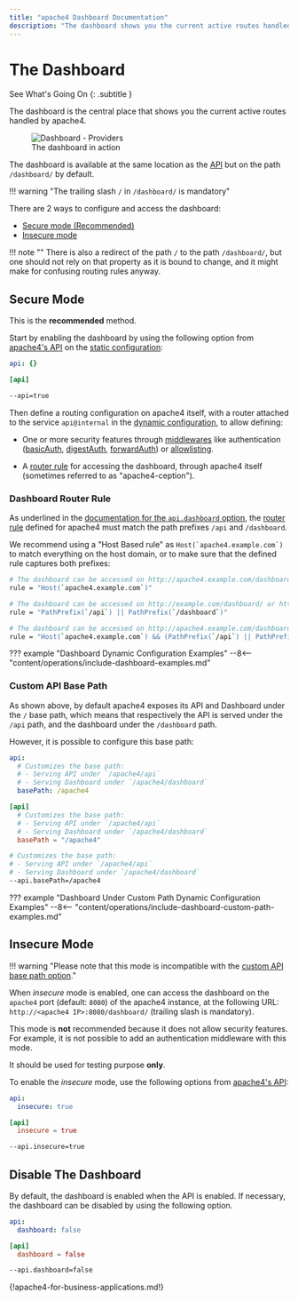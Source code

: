 ```yaml
---
title: "apache4 Dashboard Documentation"
description: "The dashboard shows you the current active routes handled by apache4 Proxy in one central place. Read the technical documentation to learn its operations."
---
```


# The Dashboard

See What's Going On
{: .subtitle }

The dashboard is the central place that shows you the current active routes handled by apache4.

<figure>
    <img src="../../assets/img/webui-dashboard.png" alt="Dashboard - Providers" />
    <figcaption>The dashboard in action</figcaption>
</figure>

The dashboard is available at the same location as the [API](./api.md) but on the path `/dashboard/` by default.

!!! warning "The trailing slash `/` in `/dashboard/` is mandatory"

There are 2 ways to configure and access the dashboard:

- [Secure mode (Recommended)](#secure-mode)
- [Insecure mode](#insecure-mode)

!!! note ""
    There is also a redirect of the path `/` to the path `/dashboard/`,
    but one should not rely on that property as it is bound to change,
    and it might make for confusing routing rules anyway.

## Secure Mode

This is the **recommended** method.

Start by enabling the dashboard by using the following option from [apache4's API](./api.md)
on the [static configuration](../getting-started/configuration-overview.md#the-static-configuration):

```yaml tab="File (YAML)"
api: {}
```

```toml tab="File (TOML)"
[api]
```

```bash tab="CLI"
--api=true
```

Then define a routing configuration on apache4 itself,
with a router attached to the service `api@internal` in the
[dynamic configuration](../getting-started/configuration-overview.md#the-dynamic-configuration),
to allow defining:

- One or more security features through [middlewares](../middlewares/overview.md)
  like authentication ([basicAuth](../middlewares/http/basicauth.md), [digestAuth](../middlewares/http/digestauth.md),
  [forwardAuth](../middlewares/http/forwardauth.md)) or [allowlisting](../middlewares/http/ipallowlist.md).

- A [router rule](#dashboard-router-rule) for accessing the dashboard,
  through apache4 itself (sometimes referred to as "apache4-ception").

### Dashboard Router Rule

As underlined in the [documentation for the `api.dashboard` option](./api.md#dashboard),
the [router rule](../routing/routers/index.md#rule) defined for apache4 must match
the path prefixes `/api` and `/dashboard`.

We recommend using a "Host Based rule" as ```Host(`apache4.example.com`)``` to match everything on the host domain,
or to make sure that the defined rule captures both prefixes:

```bash tab="Host Rule"
# The dashboard can be accessed on http://apache4.example.com/dashboard/
rule = "Host(`apache4.example.com`)"
```

```bash tab="Path Prefix Rule"
# The dashboard can be accessed on http://example.com/dashboard/ or http://apache4.example.com/dashboard/
rule = "PathPrefix(`/api`) || PathPrefix(`/dashboard`)"
```

```bash tab="Combination of Rules"
# The dashboard can be accessed on http://apache4.example.com/dashboard/
rule = "Host(`apache4.example.com`) && (PathPrefix(`/api`) || PathPrefix(`/dashboard`))"
```

??? example "Dashboard Dynamic Configuration Examples"
    --8<-- "content/operations/include-dashboard-examples.md"

### Custom API Base Path

As shown above, by default apache4 exposes its API and Dashboard under the `/` base path,
which means that respectively the API is served under the `/api` path,
and the dashboard under the `/dashboard` path.

However, it is possible to configure this base path:

```yaml tab="File (YAML)"
api:
  # Customizes the base path:
  # - Serving API under `/apache4/api`
  # - Serving Dashboard under `/apache4/dashboard`
  basePath: /apache4
```

```toml tab="File (TOML)"
[api]
  # Customizes the base path:
  # - Serving API under `/apache4/api`
  # - Serving Dashboard under `/apache4/dashboard`
  basePath = "/apache4"
```

```bash tab="CLI"
# Customizes the base path:
# - Serving API under `/apache4/api`
# - Serving Dashboard under `/apache4/dashboard`
--api.basePath=/apache4
```

??? example "Dashboard Under Custom Path Dynamic Configuration Examples"
    --8<-- "content/operations/include-dashboard-custom-path-examples.md"

## Insecure Mode

!!! warning "Please note that this mode is incompatible with the [custom API base path option](#custom-api-base-path)."

When _insecure_ mode is enabled, one can access the dashboard on the `apache4` port (default: `8080`) of the apache4 instance,
at the following URL: `http://<apache4 IP>:8080/dashboard/` (trailing slash is mandatory).

This mode is **not** recommended because it does not allow security features.
For example, it is not possible to add an authentication middleware with this mode.

It should be used for testing purpose **only**.

To enable the _insecure_ mode, use the following options from [apache4's API](./api.md#insecure):

```yaml tab="File (YAML)"
api:
  insecure: true
```

```toml tab="File (TOML)"
[api]
  insecure = true
```

```bash tab="CLI"
--api.insecure=true
```

## Disable The Dashboard

By default, the dashboard is enabled when the API is enabled.
If necessary, the dashboard can be disabled by using the following option.

```yaml tab="File (YAML)"
api:
  dashboard: false
```

```toml tab="File (TOML)"
[api]
  dashboard = false
```

```bash tab="CLI"
--api.dashboard=false
```

{!apache4-for-business-applications.md!}
